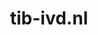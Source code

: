 ---
layout: post
title: "tib-ivd.nl"
internal_url: "/dutchgov/tib-ivd.nl.html"
subdomains_count: 8
all_subdomains_count: 15
urls_count: 4
ssl_rank: 0
http_rank: 70
url_link: /data/tib-ivd.nl/urls.txt
all_subdomains_link: /data/tib-ivd.nl/all_subdomains.txt
subdomains_link: /data/tib-ivd.nl/subdomains.txt
categories: dutchgov
---